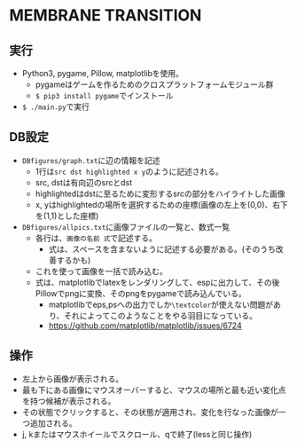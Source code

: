 # MEMBRANE TRANSITION

## 実行
- Python3, pygame, Pillow, matplotlibを使用。
  - pygameはゲームを作るためのクロスプラットフォームモジュール群
  - `$ pip3 install pygame`でインストール
- `$ ./main.py`で実行

## DB設定
- `DBfigures/graph.txt`に辺の情報を記述
  - 1行は`src dst highlighted x y`のように記述される。
  - src, dstは有向辺のsrcとdst
  - highlightedはdstに至るために変形するsrcの部分をハイライトした画像
  - x, yはhighlightedの場所を選択するための座標(画像の左上を(0,0)、右下を(1,1)とした座標)
- `DBfigures/allpics.txt`に画像ファイルの一覧と、数式一覧
  - 各行は、`画像の名前 式`で記述する。
    - 式は、スペースを含まないように記述する必要がある。(そのうち改善するかも)
  - これを使って画像を一括で読み込む。
  - 式は、matplotlibでlatexをレンダリングして、espに出力して、その後Pillowでpngに変換、そのpngをpygameで読み込んでいる。
    - matplotlibでeps,psへの出力でしか`\textcolor`が使えない問題があり、それによってこのようなことをやる羽目になっている。
    - https://github.com/matplotlib/matplotlib/issues/6724

## 操作
- 左上から画像が表示される。
- 最も下にある画像にマウスオーバーすると、マウスの場所と最も近い変化点を持つ候補が表示される。
- その状態でクリックすると、その状態が適用され、変化を行なった画像が一つ追加される。
- j, kまたはマウスホイールでスクロール、qで終了(lessと同じ操作)

